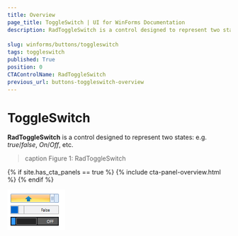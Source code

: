 ```yaml
---
title: Overview
page_title: ToggleSwitch | UI for WinForms Documentation
description: RadToggleSwitch is a control designed to represent two states- e.g. true/false, On/Off, etc.

slug: winforms/buttons/toggleswitch
tags: toggleswitch
published: True
position: 0
CTAControlName: RadToggleSwitch
previous_url: buttons-toggleswitch-overview
---
```


# ToggleSwitch

__RadToggleSwitch__ is a control designed to represent two states: e.g. *true*/*false*, *On*/*Off*, etc.
>caption Figure 1: RadToggleSwitch

{% if site.has_cta_panels == true %}
{% include cta-panel-overview.html %}
{% endif %}

![buttons-toggleswitch-overview 001](images/buttons-toggleswitch-overview001.gif)
